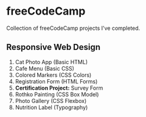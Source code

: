 # freeCodeCamp
Collection of freeCodeCamp projects I've completed.

## Responsive Web Design
1. Cat Photo App (Basic HTML)
2. Cafe Menu (Basic CSS)
3. Colored Markers (CSS Colors)
4. Registration Form (HTML Forms)
5. <b>Certification Project:</b> Survey Form
6. Rothko Painting (CSS Box Model)
7. Photo Gallery (CSS Flexbox)
8. Nutrition Label (Typography)